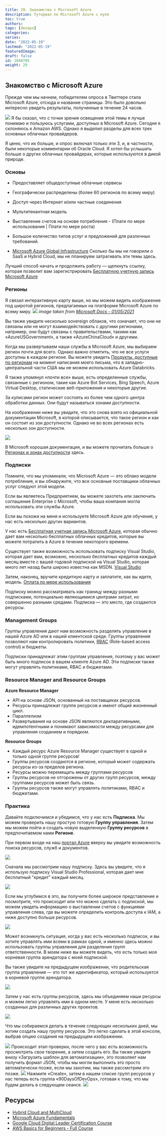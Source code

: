 ```yaml
---
title: 29. Знакомство с Microsoft Azure
description: Туториал по Microsoft Azure с нуля
toc: true
authors:
tags: [devops]
categories:
series:
date: "2022-05-19"
lastmod: "2022-05-19"
featuredImage:
draft: false
id: 1048705
weight: 29
---
```


## Знакомство с Microsoft Azure

Прежде чем мы начнем, победителем опроса в Твиттере стала Microsoft Azure, отсюда и название страницы. Это было довольно интересно увидеть результаты, полученные в течение 24 часов.

![](../images/Day29_Cloud1.png?v1)
Я бы сказал, что с точки зрения освещения этой темы я лучше понимаю и пользуюсь услугами, доступных в Microsoft Azure. Сегодня я склоняюсь к Amazon AWS. Однако я выделил разделы для всех трех основных облачных провайдеров.

Я ценю, что их больше, и опрос включал только эти 3, и, в частности, были некоторые комментарии об Oracle Cloud. Я хотел бы услышать больше о других облачных провайдерах, которые используются в дикой природе.

### Основы

- Предоставляет общедоступные облачные сервисы
- Географически распределены (более 60 регионов по всему миру)
- Доступ через Интернет и/или частные соединения
- Мультитенантная модель
- Выставление счетов на основе потребления - (Плати по мере использования | Плати по мере роста)
- Большое количество типов услуг и предложений для различных требований.

- [Microsoft Azure Global Infrastructure](https://infrastructuremap.microsoft.com/explore)
  Сколько бы мы ни говорили о SaaS и Hybrid Cloud, мы не планируем затрагивать эти темы здесь.

Лучший способ начать и продолжить работу — щелкнуть ссылку, которая позволит вам зарегистрировать [Бесплатную учетную запись Microsoft Azure](https://azure.microsoft.com/en-gb/free/)

### Регионы

Я связал интерактивную карту выше, но мы можем видеть изображение под широтой регионов, предлагаемых на платформе Microsoft Azure по всему миру.
![](../images/Day29_Cloud2.png?v1)
_image taken from [Microsoft Docs - 01/05/2021](https://docs.microsoft.com/ru-ru/azure/networking/microsoft-global-network)_

Вы также увидите несколько sovereign облаков, что означает, что они не связаны или не могут взаимодействовать с другими регионами, например, они будут связаны с правительствами, такими как «AzureUSGovernment», а также «AzureChinaCloud» и другими.

Когда мы развертываем наши службы в Microsoft Azure, мы выбираем регион почти для всего. Однако важно отметить, что не все услуги доступны в каждом регионе. Вы можете увидеть [Продукты, доступные по регионам](https://azure.microsoft.com/en-us/global-infrastructure/services/?products=all) на момент написания моего письма, что в западно-центральной части США мы не можем использовать Azure Databricks.

Я также упомянул «почти все» выше, есть определенные службы, связанные с регионом, такие как Azure Bot Services, Bing Speech, Azure Virtual Desktop, статические веб-приложения и некоторые другие.

За кулисами регион может состоять из более чем одного центра обработки данных. Они будут называться зонами доступности.

На изображении ниже вы увидите, что это снова взято из официальной документации Microsoft, в которой описывается, что такое регион и как он состоит из зон доступности. Однако не во всех регионах есть несколько зон доступности.

![](../images/Day29_Cloud3.png?v1)

В Microsoft хорошая документация, и вы можете прочитать больше о [Регионах и зонах доступности](https://docs.microsoft.com/ru-ru/azure/availability-zones/az-overview) здесь.

### Подписки

Помните, что мы упоминали, что Microsoft Azure — это облако модели потребления, и вы обнаружите, что все основные поставщики облачных услуг следуют этой модели.

Если вы являетесь Предприятием, вы можете захотеть или заключить соглашение Enterprise с Microsoft, чтобы ваша компания могла использовать эти службы Azure.

Если вы похожи на меня и используете Microsoft Azure для обучения, у нас есть несколько других вариантов.

У нас есть [Бесплатная учетная запись Microsoft Azure](https://azure.microsoft.com/en-gb/free/), которая обычно дает вам несколько бесплатных облачных кредитов, которые вы можете потратить в Azure в течение некоторого времени.

Существует также возможность использовать подписку Visual Studio, которая дает вам, возможно, несколько бесплатных кредитов каждый месяц вместе с вашей годовой подпиской на Visual Studio, которая много лет назад была широко известна как MSDN. [Visual Studio](https://azure.microsoft.com/en-us/pricing/member-offers/credit-for-visual-studio-subscribers/)

Затем, наконец, вручите кредитную карту и заплатите, как вы идете, модель. [Оплата по мере использования](https://azure.microsoft.com/en-us/pricing/purchase-options/pay-as-you-go/)

Подписку можно рассматривать как границу между разными подписками, потенциально являющимися центрами затрат, но совершенно разными средами. Подписка — это место, где создаются ресурсы.

### Management Groups

Группы управления дают нам возможность разделять управление в нашей Azure AD или в нашей клиентской среде. Группы управления позволяют нам контролировать политики, [RBAC](https://habr.com/ru/company/custis/blog/248649/) (Role-based access control) и бюджеты.

Подписки принадлежат этим группам управления, поэтому у вас может быть много подписок в вашем клиенте Azure AD. Эти подписки также могут управлять политиками, RBAC и бюджетами.

### Resource Manager and Resource Groups

**Azure Resource Manager**

- API на основе JSON, основанный на поставщиках ресурсов.
- Ресурсы принадлежат группе ресурсов и имеют общий жизненный цикл.
- Параллелизм
- Развертывания на основе JSON являются декларативными, идемпотентными и понимают зависимости между ресурсами для управления созданием и порядком.

**Resource Groups**

- Каждый ресурс Azure Resource Manager существует в одной и только одной группе ресурсов!
- Группы ресурсов создаются в регионе, который может содержать ресурсы из-за пределов региона.
- Ресурсы можно перемещать между группами ресурсов
- Группы ресурсов не отгорожены от других групп ресурсов, между группами ресурсов может быть связь.
- Группы ресурсов также могут управлять политиками, RBAC и бюджетами.

### Практика

Давайте подключимся и убедимся, что у нас есть **Подписка**. Мы можем проверить нашу простую готовую **Группу управления**. Затем мы можем пойти и создать новую выделенную **Группу ресурсов** в предпочитаемом нами **Регионе**.

При первом входе на наш [портал Azure](https://portal.azure.com/#home) вверху вы увидите возможность поиска ресурсов, служб и документов.

![](../images/Day29_Cloud4.png?v1)

Сначала мы рассмотрим нашу подписку. Здесь вы увидите, что я использую подписку Visual Studio Professional, которая дает мне бесплатный "кредит" каждый месяц.

![](../images/Day29_Cloud5.png?v1)

Если мы углубимся в это, вы получите более широкое представление и посмотрите, что происходит или что можно сделать с подпиской, мы можем увидеть информацию о выставлении счетов с функциями управления слева, где вы можете определить контроль доступа к IAM, а ниже доступно больше ресурсов.

![](../images/Day29_Cloud6.png?v1)

Может возникнуть ситуация, когда у вас есть несколько подписок, и вы хотите управлять ими всеми в рамках одной, и именно здесь можно использовать группы управления для разделения групп ответственности. В моем ниже вы можете видеть, что есть только моя корневая группа арендатора с моей подпиской.

Вы также увидите на предыдущем изображении, что родительская группа управления — это тот же идентификатор, который используется в корневой группе арендатора.

![](../images/Day29_Cloud7.png?v1)

Затем у нас есть группы ресурсов, здесь мы объединяем наши ресурсы и можем легко управлять ими в одном месте. У меня есть несколько созданных для различных других проектов.

![](../images/Day29_Cloud8.png?v1)

Что мы собираемся делать в течение следующих нескольких дней, мы хотим создать нашу группу ресурсов. Это легко сделать в этой консоли, выбрав опцию создания на предыдущем изображении.

![](../images/Day29_Cloud9.png?v1)
Происходит этап проверки, после чего у вас есть возможность просмотреть свое творение, а затем создать его. Вы также увидите внизу «Загрузить шаблон для автоматизации», это позволяет нам получить формат JSON, чтобы мы могли выполнить это просто автоматически позже, если мы захотим, мы также рассмотрим это позже.
![](../images/Day29_Cloud10.png?v1)
Нажмите «Create», затем в нашем списке групп ресурсов у нас теперь есть группа «90DaysOfDevOps», готовая к тому, что мы будем делать в следующем сеансе.
![](../images/Day29_Cloud11.png?v1)

## Ресурсы

- [Hybrid Cloud and MultiCloud](https://www.youtube.com/watch?v=qkj5W98Xdvw)
- [Microsoft Azure Fundamentals](https://www.youtube.com/watch?v=NKEFWyqJ5XA&list=WL&index=130&t=12s)
- [Google Cloud Digital Leader Certification Course](https://www.youtube.com/watch?v=UGRDM86MBIQ&list=WL&index=131&t=10s)
- [AWS Basics for Beginners - Full Course](https://www.youtube.com/watch?v=ulprqHHWlng&t=5352s)
